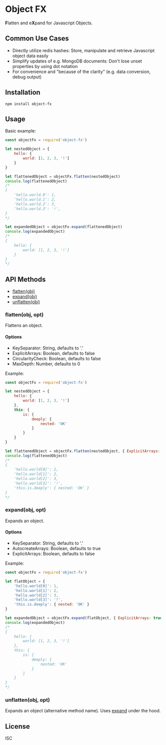 
Object FX
=========

**F**latten and e**X**pand for Javascript Objects.

Common Use Cases
----------------
- Directly utilize redis hashes: Store, manipulate and retrieve Javascript object data easily
- Simplify updates of e.g. MongoDB documents: Don't lose unset properties by using dot notation
- For convenience and "because of the clarity" (e.g. data conversion, debug output) 

Installation
------------

    npm install object-fx


Usage
-----
Basic example:

```javascript
const objectFx = require('object-fx')

let nestedObject = {
    hello: {
        world: [1, 2, 3, '!']
    }
}

let flattenedObject = objectFx.flatten(nestedObject)
console.log(flattenedObject)
/*
{
    'hello.world.0': 1,
    'hello.world.1': 2,
    'hello.world.2': 3,
    'hello.world.3': '!',
}
*/

let expandedObject = objectFx.expand(flattenedObject)
console.log(expandedObject)
/*
{
    hello: {
        world: [1, 2, 3, '!']
    }
}
*/
```

API Methods
------------
- [flatten(obj)](#flattenobj-opt)
- [expand(obj)](#expandobj-opt)
- [unflatten(obj)](#unflattenobj-opt)


### flatten(obj, opt)

Flattens an object.

#### Options
- KeySeparator: String,  defaults to '.'
- ExplicitArrays: Boolean, defaults to false
- CircularityCheck: Boolean, defaults to false
- MaxDepth: Number, defaults to 0


Example:

```js
const objectFx = require('object-fx')

let nestedObject = {
    hello: {
        world: [1, 2, 3, '!']
    },
    this: {
        is: {
            deeply: {
                nested: 'OK'
            }
        }
    }
}

let flattenedObject = objectFx.flatten(nestedObject, { ExplicitArrays: true, MaxDepth: 3 })
console.log(flattenedObject)
/*
{
    'hello.world[0]': 1,
    'hello.world[1]': 2,
    'hello.world[2]': 3,
    'hello.world[3]': '!',
    'this.is.deeply': { nested: 'OK' }
}
*/
```



### expand(obj, opt)

Expands an object.

#### Options
- KeySeparator: String,  defaults to '.'
- AutocreateArrays: Boolean, defaults to true
- ExplicitArrays: Boolean, defaults to false


Example:

```js
const objectFx = require('object-fx')

let flatObject = {
    'hello.world[0]': 1,
    'hello.world[1]': 2,
    'hello.world[2]': 3,
    'hello.world[3]': '!',
    'this.is.deeply': { nested: 'OK' }
}

let expandedObject = objectFx.expand(flatObject, { ExplicitArrays: true })
console.log(expandedObject)
/*
{
    hello: {
        world: [1, 2, 3, '!']
    },
    this: {
        is: {
            deeply: {
                nested: 'OK'
            }
        }
    }
}
*/

```

### unflatten(obj, opt)

Expands an object (alternative method name). 
Uses [expand](#expandobj-opt) under the hood.


License
-------
ISC
